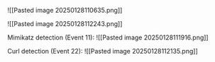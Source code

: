 ![[Pasted image 20250128110635.png]]

![[Pasted image 20250128112243.png]]

Mimikatz detection (Event 11):
![[Pasted image 20250128111916.png]]

Curl detection (Event 22):
![[Pasted image 20250128112135.png]]